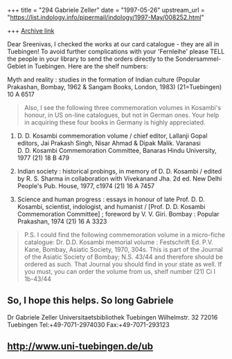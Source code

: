 +++
title = "294 Gabriele Zeller"
date = "1997-05-26"
upstream_url = "https://list.indology.info/pipermail/indology/1997-May/008252.html"

+++
[Archive link](https://list.indology.info/pipermail/indology/1997-May/008252.html)

Dear Sreenivas,
I checked the works at our card catalogue - they are all in 
Tuebingen! To avoid further complications with your 'Fernleihe' 
please TELL the people in your library to send the orders directly to 
the Sondersammel-Gebiet in Tuebingen. Here are the shelf numbers:
>  
Myth and reality : studies in the formation of Indian culture 
(Popular Prakashan, Bombay, 1962 & Sangam Books, London, 1983)
(21=Tuebingen) 10 A 6517

> Also, I see the following three commemoration volumes in Kosambi's honour, 
> in US on-line catalogues, but not in German ones. Your help in acquiring these 
> four books in Germany is highly appreciated.
>  
 1. D. D. Kosambi commemoration volume / chief editor, Lallanji Gopal 
 editors, Jai Prakash Singh, Nisar Ahmad & Dipak Malik.  Varanasi  
 D. D. Kosambi Commemoration Committee, Banaras Hindu University, 
1977
(21) 18 B 479
> 
 2. Indian society : historical probings, in memory of D. D. Kosambi 
/ edited  by R. S. Sharma in collaboration with Vivekanand Jha.  2d 
ed.  New Delhi People's Pub. House, 1977, c1974
(21) 16 A 7457

 3. Science and human progress : essays in honour of late Prof. D. D. 
Kosambi, scientist, indologist, and humanist / [Prof. D. D. 
Kosambi Commemoration  Committee] ; foreword by V. V. Giri.  Bombay : 
Popular Prakashan, 1974
(21) 16 A 3323

> P.S. I could find the following commemoration volume in a micro-fiche catalogue:
> 	Dr. D.D. Kosambi memorial volume : Festschrift
> 	Ed. P.V. Kane, Bombay, Asiatic Society, 1970, 304s.
This is part of the 
Journal of the Asiatic Society of Bombay; N.S. 43/44 
and therefore should be ordered as such. That Journal you should find 
in your state as well. If you must, you can order the volume from us, 
shelf number (21) Ci I 1b-43/44

So, I hope this helps.
So long
Gabriele
----------------------------------------------------------
Dr Gabriele Zeller
Universitaetsbibliothek Tuebingen
Wilhelmstr. 32
72016 Tuebingen
Tel:+49-7071-2974030
Fax:+49-7071-293123

http://www.uni-tuebingen.de/ub
----------------------------------------------------------




